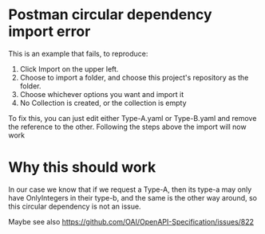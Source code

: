 # Postman circular dependency import error

This is an example that fails, to reproduce:

1. Click Import on the upper left.
2. Choose to import a folder, and choose this project's repository as the folder.
3. Choose whichever options you want and import it
4. No Collection is created, or the collection is empty

To fix this, you can just edit either Type-A.yaml or Type-B.yaml and remove the reference to the other. Following the steps above the import will now work

# Why this should work

In our case we know that if we request a Type-A, then its type-a may only have OnlyIntegers in their type-b, and the same is the other way around, so this circular dependency is not an issue.

Maybe see also https://github.com/OAI/OpenAPI-Specification/issues/822
